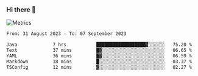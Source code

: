 ### Hi there 👋

![Metrics](https://github.com/radoapx/radoapx/blob/main/github-metrics.svg)

<!--START_SECTION:waka-->

```txt
From: 31 August 2023 - To: 07 September 2023

Java             7 hrs           ██████████████████▓░░░░░░   75.20 %
Text             37 mins         █▓░░░░░░░░░░░░░░░░░░░░░░░   06.65 %
YAML             36 mins         █▓░░░░░░░░░░░░░░░░░░░░░░░   06.59 %
Markdown         18 mins         █░░░░░░░░░░░░░░░░░░░░░░░░   03.37 %
TSConfig         12 mins         ▓░░░░░░░░░░░░░░░░░░░░░░░░   02.27 %
```

<!--END_SECTION:waka-->

<!--
**radoapx/radoapx** is a ✨ _special_ ✨ repository because its `README.md` (this file) appears on your GitHub profile.

Here are some ideas to get you started:

- 🔭 I’m currently working on ...
- 🌱 I’m currently learning ...
- 👯 I’m looking to collaborate on ...
- 🤔 I’m looking for help with ...
- 💬 Ask me about ...
- 📫 How to reach me: ...
- 😄 Pronouns: ...
- ⚡ Fun fact: ...
-->
